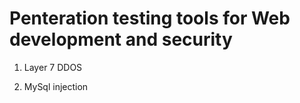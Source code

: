 # Penteration testing tools for Web development and security 


1. Layer 7 DDOS

2. MySql injection 
